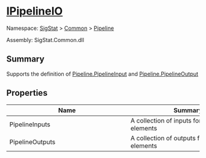 # [IPipelineIO](./IPipelineIO.md)

Namespace: [SigStat]() > [Common](./../README.md) > [Pipeline](./README.md)

Assembly: SigStat.Common.dll

## Summary
Supports the definition of [Pipeline.PipelineInput](https://github.com/hargitomi97/sigstat/blob/master/docs/md/SigStat/Common/Pipeline/PipelineInput.md) and [Pipeline.PipelineOutput](https://github.com/hargitomi97/sigstat/blob/master/docs/md/SigStat/Common/Pipeline/PipelineOutput.md)

## Properties

| Name | Summary | 
| --- | --- | 
| PipelineInputs<div style="width: 300px">| A collection of inputs for the pipeline elements<div style="width: 300px">| <br>
| PipelineOutputs<div style="width: 300px">| A collection of outputs for the pipeline elements<div style="width: 300px">| <br>


